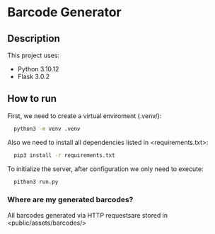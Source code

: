 # Barcode Generator

## Description

This project uses:

- Python 3.10.12
- Flask 3.0.2

## How to run

First, we need to create a virtual enviroment (.venv/):

```bash
  python3 -m venv .venv
```

Also we need to install all dependencies listed in <requirements.txt>:

```bash
  pip3 install -r requirements.txt
```

To initialize the server, after configuration we only need to execute:

```bash
  pithon3 run.py
```

### Where are my generated barcodes?

All barcodes generated via HTTP requestsare stored in <public/assets/barcodes/>
